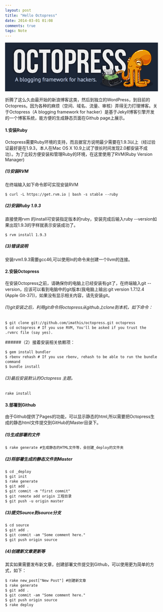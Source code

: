 ```yaml
---
layout: post
title: "Hello Octopress"
date: 2014-03-01 01:08
comments: true
tags: Note
---
```


![hello-octopress.png](/images/hello-octopress/hello-octopress.png)

折腾了这么久由最开始的新浪博客这类，然后到独立的WordPress，到目前的Octopress。因为各种的麻烦（空间、域名、流量、审核）弄得无力打理博客。关于Octopress（A blogging framework for hacker）是基于Jekyll博客引擎开发的一个博客系统，能方便的生成静态页面在Github page上展示。

#### 1.安装Ruby

Octopress需要Ruby环境的支持，而且据官方说明最少需要在1.9.3以上（经过验证最好是在1.9.3，本人在Mac OS X 10.9上试了很长时间发现2.0都安装不成功）。为了比较方便安装和管理Ruby的环境，在这里使用了RVM(Ruby Version Manager)

##### (1)安装RVM
在终端输入如下命令即可实现安装RVM

```
$ curl -L https://get.rvm.io | bash -s stable --ruby
```
##### (2)安装Ruby 1.9.3

直接使用rvm 的install可安装指定版本的ruby，安装完成后输入ruby --version如果出现1.9.3的字样就表示安装成功了。

```
$ rvm install 1.9.3
```

##### (3)错误说明

安装rvm1.9.3需要gcc46,可以使用ln的命令来创建一个llvm的连接。
   
#### 2.安装Octopress

在安装Octopress之前，请确保你的电脑上已经安装有git了，在终端输入git --version，应该可以看到电脑中的git版本(我电脑上输出:git version 1.7.12.4 (Apple Git-37))，如果没有显示相关内容，请先安装git。

###### (1)git安装之后，利用git命令将octopress从github上clone到本机，如下命令：

```
$ git clone git://github.com/imathis/octopress.git octopress
$ cd octopress # If you use RVM, You'll be asked if you trust the .rvmrc file (say yes).
```
######（2）接着安装相关依赖项：

```
$ gem install bundler
$ rbenv rehash # If you use rbenv, rehash to be able to run the bundle command
$ bundle install
```
###### (3)最后安装默认的Octopress 主题。

```
rake install
```
#### 3.部署到Github

由于Github提供了Pages的功能，可以显示静态的html,所以需要把Octopress生成的静态html文件提交到GitHub的Master目录下。

##### (1)生成部署的文件

```
$ rake generate #生成静态的HTML文件等，会创建_deploy的文件夹
``` 
##### (2)将部署生成的静态文件到Master

```
$ cd _deploy
$ git init
$ rake generate
$ git add .
$ git commit -m "first commit" 
$ git remote add origin 工程目录
$ git push -u origin master
``` 
##### (3)提交Source到source分支

```
$ cd source
$ git add .
$ git commit -am "Some comment here." 
$ git push origin source
``` 

##### (4)创建新文章更新等

其实如果需要发布新文章，创建部署文件提交到Github，可以使用更为简单的方式，如下：

```
$ rake new_post["New Post"] #创建新文章
$ rake generate
$ git add .
$ git commit -am "Some comment here." 
$ git push origin source
$ rake deploy
``` 
